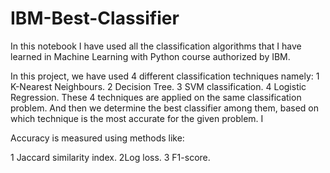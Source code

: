 # IBM-Best-Classifier

In this notebook I have used all the classification algorithms that I have learned in Machine Learning with Python course authorized by IBM.

In this project, we have used 4 different classification techniques namely:
1 K-Nearest Neighbours.
2 Decision Tree.
3 SVM classification.
4 Logistic Regression.
These 4 techniques are applied on the same classification problem. And then we determine the best classifier among them, based on which technique is the most accurate for the given problem. I

Accuracy is measured using methods like:

1 Jaccard similarity index.
2Log loss.
3 F1-score.
